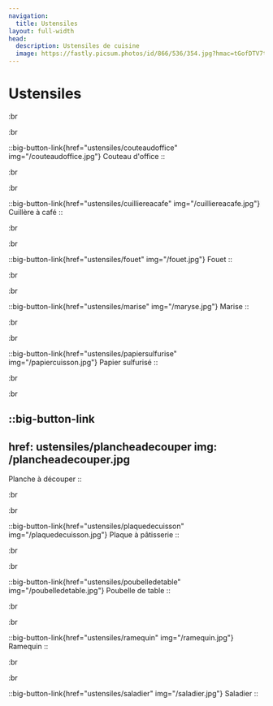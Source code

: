 ```yaml
---
navigation:
  title: Ustensiles
layout: full-width
head:
  description: Ustensiles de cuisine
  image: https://fastly.picsum.photos/id/866/536/354.jpg?hmac=tGofDTV7tl2rprappPzKFiZ9vDh5MKj39oa2D--gqhA
---
```


# Ustensiles

<!--::big-button-link{href="ustensiles/assiette"}
Assiette
::

<br/>
<br/>

::big-button-link{href="ustensiles/batteur" img="/batteur.jpg"}
Batteur
::

:br

:br

::big-button-link{href="ustensiles/casserole" img="/casserole.jpg"}
Casserole
::-->

:br

:br

::big-button-link{href="ustensiles/couteaudoffice" img="/couteaudoffice.jpg"}
Couteau d'office
::

:br

:br

::big-button-link{href="ustensiles/cuilliereacafe" img="/cuilliereacafe.jpg"}
Cuillère à café
::

:br

:br

<!--::big-button-link{href="ustensiles/emportepiece" img="/emportepiece.jpg"}
Emporte pièce
::

<br/>
<br/>-->

::big-button-link{href="ustensiles/fouet" img="/fouet.jpg"}
Fouet
::

:br

:br

<!--::big-button-link{href="ustensiles/louche" img="/louche.jpg"}
Louche
::

<br/>
<br/> -->

::big-button-link{href="ustensiles/marise" img="/maryse.jpg"}
Marise
::

:br

:br

<!--::big-button-link{href="ustensiles/moulepasteis" img="/moulepasteis.jpg"}
Moule à Pasteis
::

:br

:br-->

::big-button-link{href="ustensiles/papiersulfurise" img="/papiercuisson.jpg"}
Papier sulfurisé
::

:br

:br

<!-- ::big-button-link{href="ustensiles/pinceau" img="/pinceau.jpg"}
Pinceau
::-->

::big-button-link
---
href: ustensiles/plancheadecouper
img: /plancheadecouper.jpg
---
Planche à découper
::

:br

:br

::big-button-link{href="ustensiles/plaquedecuisson" img="/plaquedecuisson.jpg"}
Plaque à pâtisserie
::

<!-- ::big-button-link{href="ustensiles/poeleacrepe" img="/poeleacrepe.jpg"}
Poêle à crêpe
::

<br/>
<br/>-->

:br

:br

::big-button-link{href="ustensiles/poubelledetable" img="/poubelledetable.jpg"}
Poubelle de table
::

:br

:br

::big-button-link{href="ustensiles/ramequin" img="/ramequin.jpg"}
Ramequin
::

:br

:br

<!--::big-button-link{href="ustensiles/rouleauapatisserie" img="/rouleauapatisserie.jpg"}
Rouleau à pâtisserie
::
<br/>
<br/> -->

::big-button-link{href="ustensiles/saladier" img="/saladier.jpg"}
Saladier
::

<!--::big-button-link{href="ustensiles/spatule" img="/spatule.jpg"}
Spatule
::

<br/>
<br/>

::big-button-link{href="ustensiles/torchon" img="/torchon.jpg"}
Torchon
::

<br/>
<br/>

::big-button-link{href="ustensiles/verredoseur" img="/verre doseur.jpg"}
Verre doseur-->


